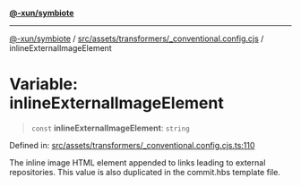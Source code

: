 [**@-xun/symbiote**](../../../../../README.md)

***

[@-xun/symbiote](../../../../../README.md) / [src/assets/transformers/\_conventional.config.cjs](../README.md) / inlineExternalImageElement

# Variable: inlineExternalImageElement

> `const` **inlineExternalImageElement**: `string`

Defined in: [src/assets/transformers/\_conventional.config.cjs.ts:110](https://github.com/Xunnamius/symbiote/blob/023107e8d1856ee3cd449bab77222ba9d9fdb206/src/assets/transformers/_conventional.config.cjs.ts#L110)

The inline image HTML element appended to links leading to external
repositories. This value is also duplicated in the commit.hbs template file.
